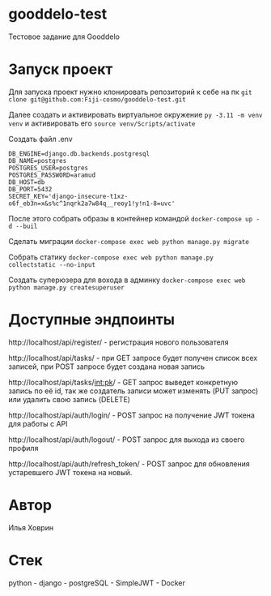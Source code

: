 # gooddelo-test
Тестовое задание для Gooddelo

# Запуск проект
Для запуска проект нужно клонировать репозиторий к себе на пк ```git clone git@github.com:Fiji-cosmo/gooddelo-test.git```

Далее создать и активировать виртуальное окружение ```py -3.11 -m venv venv``` и активировать его ```source venv/Scripts/activate```

Создать файл .env
```
DB_ENGINE=django.db.backends.postgresql
DB_NAME=postgres
POSTGRES_USER=postgres
POSTGRES_PASSWORD=aramud
DB_HOST=db
DB_PORT=5432
SECRET_KEY='django-insecure-t1xz-o6f_eb3n=x&s%c^1nqrk2a7w84q__reoy1!y!n1-8=uvc'
```

После этого собрать образы в контейнер командой ```docker-compose up -d --buil```

Сделать миграции ```docker-compose exec web python manage.py migrate```

Собрать статику ```docker-compose exec web python manage.py collectstatic --no-input```

Создать суперюзера для вохода в админку ```docker-compose exec web python manage.py createsuperuser```

# Доступные эндпоинты
http://localhost/api/register/ - регистрация нового пользователя

http://localhost/api/tasks/ - при GET запросе будет получен список всех записей, при POST запросе будет создана новая запись

http://localhost/api/tasks/<int:pk>/ - GET запрос выведет конкретную запись по её id, так же создатель записи может изменять (PUT запрос) или удалить свою запись (DELETE)

http://localhost/api/auth/login/ - POST запрос на получение JWT токена для работы с API

http://localhost/api/auth/logout/ - POST запрос для выхода из своего профиля 

http://localhost/api/auth/refresh_token/ - POST запрос для обновления устаревшего JWT токена на новый.

# Автор
Илья Ховрин

# Стек
python - django - postgreSQL - SimpleJWT - Docker
